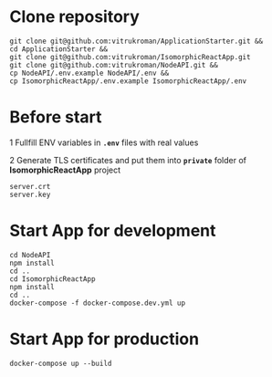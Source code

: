 # Clone repository
```
git clone git@github.com:vitrukroman/ApplicationStarter.git &&
cd ApplicationStarter &&
git clone git@github.com:vitrukroman/IsomorphicReactApp.git
git clone git@github.com:vitrukroman/NodeAPI.git &&
cp NodeAPI/.env.example NodeAPI/.env &&
cp IsomorphicReactApp/.env.example IsomorphicReactApp/.env
```

# Before start

1 Fullfill ENV variables in **`.env`** files with real values

2 Generate TLS certificates and put them into **`private`** folder of **IsomorphicReactApp** project
```
server.crt
server.key
```

# Start App for development
```
cd NodeAPI 
npm install
cd ..
cd IsomorphicReactApp
npm install
cd ..
docker-compose -f docker-compose.dev.yml up
```

# Start App for production
```
docker-compose up --build
```

